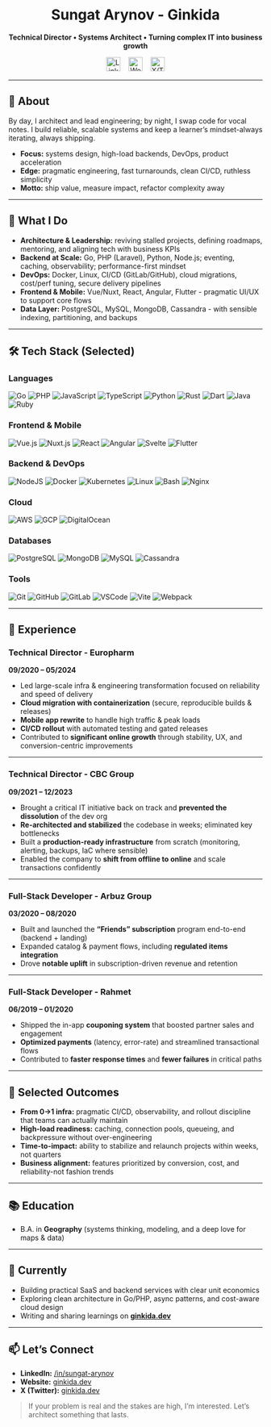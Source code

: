 <h1 align="center">Sungat Arynov - Ginkida</h1>
<p align="center"><b>Technical Director • Systems Architect • Turning complex IT into business growth</b></p>

<p align="center">
<a href="https://www.linkedin.com/in/sungat-arynov"><img src="https://skillicons.dev/icons?i=linkedin&theme=dark" height="28" alt="LinkedIn"></a>
&nbsp;&nbsp;
<a href="https://ginkida.dev"><img src="https://img.shields.io/badge/Website-ginkida.dev-111?style=for-the-badge" height="28" alt="Website"></a>
&nbsp;&nbsp;
<!-- Update X handle if you want -->
<a href="https://twitter.com/ginkida"><img src="https://img.shields.io/badge/X-@ginkida-111?style=for-the-badge" height="28" alt="X/Twitter"></a>
</p>

---

## 👋 About
By day, I architect and lead engineering; by night, I swap code for vocal notes. I build reliable, scalable systems and keep a learner’s mindset-always iterating, always shipping.

- **Focus:** systems design, high-load backends, DevOps, product acceleration  
- **Edge:** pragmatic engineering, fast turnarounds, clean CI/CD, ruthless simplicity  
- **Motto:** ship value, measure impact, refactor complexity away

---

## 🧭 What I Do
- **Architecture & Leadership:** reviving stalled projects, defining roadmaps, mentoring, and aligning tech with business KPIs  
- **Backend at Scale:** Go, PHP (Laravel), Python, Node.js; eventing, caching, observability; performance-first mindset  
- **DevOps:** Docker, Linux, CI/CD (GitLab/GitHub), cloud migrations, cost/perf tuning, secure delivery pipelines  
- **Frontend & Mobile:** Vue/Nuxt, React, Angular, Flutter - pragmatic UI/UX to support core flows  
- **Data Layer:** PostgreSQL, MySQL, MongoDB, Cassandra - with sensible indexing, partitioning, and backups

---

## 🛠 Tech Stack (Selected)

### Languages
![Go](https://skillicons.dev/icons?i=go&theme=dark)
![PHP](https://skillicons.dev/icons?i=php&theme=dark)
![JavaScript](https://skillicons.dev/icons?i=javascript&theme=dark)
![TypeScript](https://skillicons.dev/icons?i=typescript&theme=dark)
![Python](https://skillicons.dev/icons?i=python&theme=dark)
![Rust](https://skillicons.dev/icons?i=rust&theme=dark)
![Dart](https://skillicons.dev/icons?i=dart&theme=dark)
![Java](https://skillicons.dev/icons?i=java&theme=dark)
![Ruby](https://skillicons.dev/icons?i=ruby&theme=dark)

### Frontend & Mobile
![Vue.js](https://skillicons.dev/icons?i=vuejs&theme=dark)
![Nuxt.js](https://skillicons.dev/icons?i=nuxtjs&theme=dark)
![React](https://skillicons.dev/icons?i=react&theme=dark)
![Angular](https://skillicons.dev/icons?i=angular&theme=dark)
![Svelte](https://skillicons.dev/icons?i=svelte&theme=dark)
![Flutter](https://skillicons.dev/icons?i=flutter&theme=dark)

### Backend & DevOps
![NodeJS](https://skillicons.dev/icons?i=nodejs&theme=dark)
![Docker](https://skillicons.dev/icons?i=docker&theme=dark)
![Kubernetes](https://skillicons.dev/icons?i=kubernetes&theme=dark)
![Linux](https://skillicons.dev/icons?i=linux&theme=dark)
![Bash](https://skillicons.dev/icons?i=bash&theme=dark)
![Nginx](https://skillicons.dev/icons?i=nginx&theme=dark)

### Cloud
![AWS](https://skillicons.dev/icons?i=aws&theme=dark)
![GCP](https://skillicons.dev/icons?i=gcp&theme=dark)
![DigitalOcean](https://skillicons.dev/icons?i=digitalocean&theme=dark)

### Databases
![PostgreSQL](https://skillicons.dev/icons?i=postgresql&theme=dark)
![MongoDB](https://skillicons.dev/icons?i=mongodb&theme=dark)
![MySQL](https://skillicons.dev/icons?i=mysql&theme=dark)
![Cassandra](https://skillicons.dev/icons?i=cassandra&theme=dark)

### Tools
![Git](https://skillicons.dev/icons?i=git&theme=dark)
![GitHub](https://skillicons.dev/icons?i=github&theme=dark)
![GitLab](https://skillicons.dev/icons?i=gitlab&theme=dark)
![VSCode](https://skillicons.dev/icons?i=vscode&theme=dark)
![Vite](https://skillicons.dev/icons?i=vite&theme=dark)
![Webpack](https://skillicons.dev/icons?i=webpack&theme=dark)

---

## 🧱 Experience

### Technical Director - Europharm  
**09/2020 – 05/2024**

- Led large-scale infra & engineering transformation focused on reliability and speed of delivery  
- **Cloud migration with containerization** (secure, reproducible builds & releases)  
- **Mobile app rewrite** to handle high traffic & peak loads  
- **CI/CD rollout** with automated testing and gated releases  
- Contributed to **significant online growth** through stability, UX, and conversion-centric improvements

---

### Technical Director - CBC Group  
**09/2021 – 12/2023**

- Brought a critical IT initiative back on track and **prevented the dissolution** of the dev org  
- **Re-architected and stabilized** the codebase in weeks; eliminated key bottlenecks  
- Built a **production-ready infrastructure** from scratch (monitoring, alerting, backups, IaC where sensible)  
- Enabled the company to **shift from offline to online** and scale transactions confidently

---

### Full-Stack Developer - Arbuz Group  
**03/2020 – 08/2020**

- Built and launched the **“Friends” subscription** program end-to-end (backend + landing)  
- Expanded catalog & payment flows, including **regulated items integration**  
- Drove **notable uplift** in subscription-driven revenue and retention

---

### Full-Stack Developer - Rahmet  
**06/2019 – 01/2020**

- Shipped the in-app **couponing system** that boosted partner sales and engagement  
- **Optimized payments** (latency, error-rate) and streamlined transactional flows  
- Contributed to **faster response times** and **fewer failures** in critical paths

---

## 🧩 Selected Outcomes
- **From 0→1 infra:** pragmatic CI/CD, observability, and rollout discipline that teams can actually maintain  
- **High-load readiness:** caching, connection pools, queueing, and backpressure without over-engineering  
- **Time-to-impact:** ability to stabilize and relaunch projects within weeks, not quarters  
- **Business alignment:** features prioritized by conversion, cost, and reliability-not fashion trends

---

## 📚 Education
- B.A. in **Geography** (systems thinking, modeling, and a deep love for maps & data)

---

## 🔭 Currently
- Building practical SaaS and backend services with clear unit economics  
- Exploring clean architecture in Go/PHP, async patterns, and cost-aware cloud design  
- Writing and sharing learnings on **[ginkida.dev](https://ginkida.dev)**

---

## 📫 Let’s Connect
- **LinkedIn:** <a href="https://www.linkedin.com/in/sungat-arynov">/in/sungat-arynov</a>  
- **Website:** <a href="https://ginkida.dev">ginkida.dev</a>  
- **X (Twitter):** <a href="https://ginkida.dev](https://twitter.com/ginkida">ginkida.dev</a>  

> If your problem is real and the stakes are high, I’m interested. Let’s architect something that lasts.
